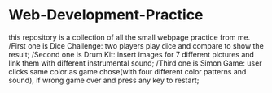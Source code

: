 # Web-Development-Practice
this repository is a collection of all the small webpage practice from me.
/First one is Dice Challenge: two players play dice and compare to show the result;
/Second one is Drum Kit: insert images for 7 different pictures and link them with different instrumental sound;
/Third one is Simon Game: user clicks same color as game chose(with four different color patterns and sound), if wrong game over and press any key to restart;
